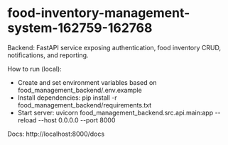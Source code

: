 # food-inventory-management-system-162759-162768

Backend: FastAPI service exposing authentication, food inventory CRUD, notifications, and reporting.

How to run (local):
- Create and set environment variables based on food_management_backend/.env.example
- Install dependencies: pip install -r food_management_backend/requirements.txt
- Start server: uvicorn food_management_backend.src.api.main:app --reload --host 0.0.0.0 --port 8000

Docs: http://localhost:8000/docs